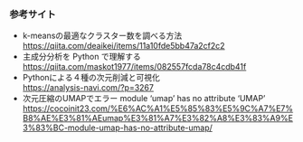 ### 参考サイト
- k-meansの最適なクラスター数を調べる方法  
https://qiita.com/deaikei/items/11a10fde5bb47a2cf2c2
- 主成分分析を Python で理解する  
https://qiita.com/maskot1977/items/082557fcda78c4cdb41f
- Pythonによる４種の次元削減と可視化  
https://analysis-navi.com/?p=3267
- 次元圧縮のUMAPでエラー module ‘umap’ has no attribute ‘UMAP’  
https://cocoinit23.com/%E6%AC%A1%E5%85%83%E5%9C%A7%E7%B8%AE%E3%81%AEumap%E3%81%A7%E3%82%A8%E3%83%A9%E3%83%BC-module-umap-has-no-attribute-umap/
